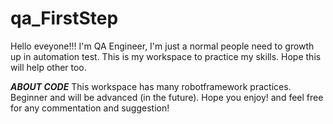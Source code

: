 # qa_FirstStep
Hello eveyone!!!
I'm QA Engineer, I'm just a normal people need to growth up in automation test. This is my workspace to practice my skills. Hope this will help other too.

***ABOUT CODE***
This workspace has many robotframework practices. Beginner and will be advanced (in the future).
Hope you enjoy! and feel free for any commentation and suggestion!
